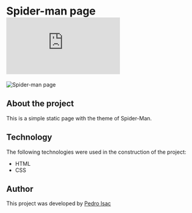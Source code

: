 # Spider-man page ![view](https://pedro-isacss.github.io/portfolio/frontend/spiderman-page/index.html)
![Spider-man page](https://i.pinimg.com/564x/13/bc/8a/13bc8af9b3aa4ebc82217285aa493839.jpg)

## About the project
This is a simple static page with the theme of Spider-Man.

## Technology
The following technologies were used in the construction of the project:

- HTML
- CSS

## Author
This project was developed by [Pedro Isac](https://linktr.ee/ss.pedroisac)
